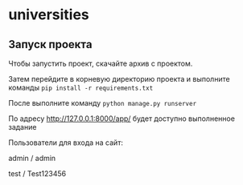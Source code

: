 # universities
## Запуск проекта

Чтобы запустить проект, скачайте архив с проектом.

Затем перейдите в корневую директорию проекта и выполните команды `pip install -r requirements.txt`

После выполните команду `python manage.py runserver`

По адресу http://127.0.0.1:8000/app/ будет доступно выполненное задание

Пользователи для входа на сайт: 

admin / admin 

test / Test123456 
